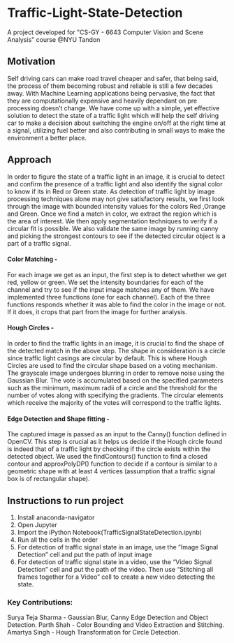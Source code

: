 # Traffic-Light-State-Detection
A project developed for "CS-GY - 6643 Computer Vision and Scene Analysis" course @NYU Tandon

## Motivation


Self driving cars can make road travel cheaper and safer, that being said, the process of them becoming robust and reliable is still a few decades away. With Machine Learning applications being pervasive, the fact that they are computationally expensive and heavily dependant on pre processing doesn’t change. We have come up with a simple, yet effective solution to detect the state of a traffic light which will help the self driving car to make a decision about switching the engine on/off at the right time at a signal, utilizing fuel better and also contributing in small ways to make the environment a better place.


## Approach


In order to figure the state of a traffic light in an image, it is crucial to detect and confirm the presence of a traffic light and also identify the signal color to know if its in Red or Green state. As  detection  of  traffic  light  by  image  processing  techniques  alone  may  not give satisfactory results, we first look through the image with bounded intensity values for the colors Red ,Orange and Green. Once we find a match in color, we extract the region which is the area of interest. We then apply segmentation techniques to verify if a circular fit is possible. We also validate the same image by running canny and picking the strongest contours to see if the detected circular object is a part of a traffic signal.

#### Color Matching -
For  each  image  we get as an input, the first step is to detect whether we get red, yellow or green. We set the intensity boundaries for each of the channel and try to see if the input image matches any of them. We have implemented three functions (one for each channel). Each of the three functions responds whether it was able to find the color in the image or not. If it does, it crops that part from the image for further analysis.


#### Hough Circles -
In order to find the traffic lights in an image, it is crucial to find the shape of the detected match in the above step. The shape in consideration is a circle since traffic light casings are circular by default.  This  is  where  Hough  Circles  are  used  to  find  the  circular  shape based on a voting mechanism.  The  grayscale  image  undergoes  blurring  in  order  to  remove  noise  using  the Gaussian  Blur.  The  vote  is  accumulated  based  on  the  specified  parameters  such  as  the minimum,  maximum  radii  of  a  circle  and  the  threshold  for  the  number  of  votes  along  with 
specifying  the  gradients.  The  circular  elements  which  receive  the  majority  of  the  votes  will correspond to the traffic lights.


#### Edge Detection and Shape fitting -
The captured image is passed as an input to the Canny() function defined in OpenCV. This step is  crucial  as  it  helps  us  decide  if  the  Hough  circle  found  is  indeed  that  of  a  traffic  light  by checking if the circle exists within the detected object. We used the findContours() function to find  a  closed  contour  and  approxPolyDP()  function  to  decide  if  a  contour  is  similar  to  a geometric shape with at least 4 vertices (assumption that a traffic signal box is of rectangular shape).


## Instructions to run project

1)   Install anaconda-navigator
2)   Open Jupyter
3)   Import the iPython Notebook(TrafficSignalStateDetection.ipynb)
4)   Run all the cells in the order
5)   For detection of traffic signal state in an image, use the ”Image Signal Detection” cell and put the path of input image
6)   For detection of traffic signal state in a video, use the “Video Signal Detection” cell and put the path of the video. Then use “Stitching all frames together for a Video” cell to create a new video detecting the state.


### Key Contributions:
Surya Teja Sharma - Gaussian Blur, Canny Edge Detection and Object Detection.
Parth Shah - Color Bounding and Video Extraction and Stitching.
Amartya Singh - Hough Transformation for Circle Detection.


